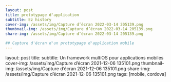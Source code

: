 ```yaml
---
layout: post
title: prototypage d'application
subtitle: Ez history
cover-img: /assets/img/Capture d’écran 2022-03-14 205139.png
thumbnail-img: /assets/img/Capture d’écran 2022-03-14 205139.png
share-img: /assets/img/Capture d’écran 2022-03-14 205139.png

## Capture d'écran d'un prototypage d'application mobile 
---
```

layout: post
title: 
subtitle: Un framework multiOS pour applications mobiles 
cover-img: /assets/img/Capture d’écran 2021-12-06 135101.png
thumbnail-img: /assets/img/Capture d’écran 2021-12-06 135101.png
share-img: /assets/img/Capture d’écran 2021-12-06 135101.png
tags: [mobile, cordova]

